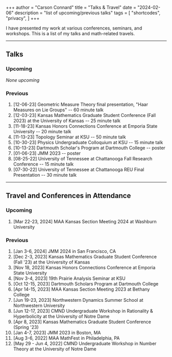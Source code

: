 +++
author = "Carson Connard"
title = "Talks & Travel"
date = "2024-02-06"
description = "list of upcoming/previous talks"
tags = [
    "shortcodes",
    "privacy",
]
+++

I have presented my work at various conferences, seminars, and workshops. This is a list of my talks and math-related travels.
<!--more-->
---
## Talks

### Upcoming
 
*None upcoming*

### Previous

1. [12-06-23] Geometric Measure Theory final presentation, "Haar Measures on Lie Groups" -- 60 minute talk
2. [12-03-23] Kansas Mathematics Graduate Student Conference (Fall 2023) at the University of Kansas -- 25 minute talk
3. [11-18-23] Kansas Honors Connections Conference at Emporia State University -- 20 minute talk
4. [11-13-23] Topology Seminar at KSU -- 50 minute talk
5. [10-30-23] Physics Undergraduate Colloquium at KSU -- 15 minute talk
6. [10-13-23] Dartmouth Scholar's Program at Dartmouth College -- poster
7. [01-06-23] JMM 2023 -- poster
8. [08-25-22] University of Tennessee at Chattanooga Fall Research Conference -- 15 minute talk
9. [07-30-22] University of Tennessee at Chattanooga REU Final Presentation -- 30 minute talk

---

## Travel and Conferences in Attendance

### Upcoming

1. [Mar 22-23, 2024] MAA Kansas Section Meeting 2024 at Washburn University

### Previous

1. [Jan 3-6, 2024] JMM 2024 in San Francisco, CA
2. [Dec 2-3, 2023] Kansas Mathematics Graduate Student Conference (Fall '23) at the University of Kansas
3. [Nov 18, 2023] Kansas Honors Connections Conference at Emporia State University
4. [Nov 3-4, 2023] 19th Prairie Analysis Seminar at KSU
5. [Oct 12-15, 2023] Dartmouth Scholars Program at Dartmouth College
6. [Apr 14-15, 2023] MAA Kansas Section Meeting 2023 at Bethany College
7. [Jun 19-23, 2023] Northwestern Dynamics Summer School at Northwestern University
8. [Jun 12-17, 2023] CMND Undergraduate Workshop in Rationality & Hyperbolicity at the University of Notre Dame
9. [Apr 8, 2023] Kansas Mathematics Graduate Student Conference (Spring '23)
10. [Jan 4-7, 2023] JMM 2023 in Boston, MA
11. [Aug 3-6, 2022] MAA MathFest in Philadelphia, PA
12. [May 29 - Jun 4, 2022] CMND Undergraduate Workshop in Number Theory at the University of Notre Dame